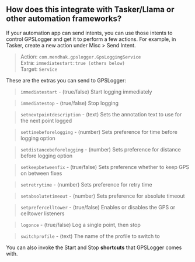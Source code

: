 ## How does this integrate with Tasker/Llama or other automation frameworks?

If your automation app can send intents, you can use those intents to control GPSLogger and get it to perform a few actions. 
For example, in Tasker, create a new action under Misc > Send Intent. 

>Action: `com.mendhak.gpslogger.GpsLoggingService`  
Extra: `immediatestart:true (others below)`  
Target: `Service`


These are the extras you can send to GPSLogger:

>`immediatestart` - (true/false) Start logging immediately  

> `immediatestop` - (true/false) Stop logging

> `setnextpointdescription` - (text) Sets the annotation text to use for the next point logged

> `settimebeforelogging` - (number) Sets preference for time before logging option  

> `setdistancebeforelogging` - (number) Sets preference for distance before logging option

> `setkeepbetweenfix` - (true/false) Sets preference whether to keep GPS on between fixes

> `setretrytime` - (number) Sets preference for retry time

> `setabsolutetimeout` - (number) Sets preference for absolute timeout
  
> `setprefercelltower` - (true/false) Enables or disables the GPS or celltower listeners

> `logonce` - (true/false) Log a single point, then stop

> `switchprofile` - (text) The name of the profile to switch to

You can also invoke the Start and Stop **shortcuts** that GPSLogger comes with.

